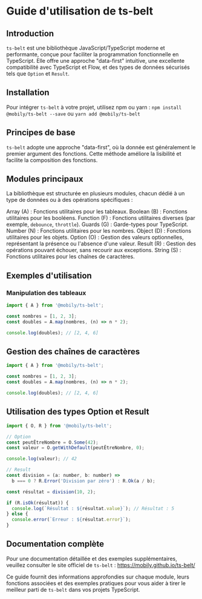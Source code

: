 # Guide d'utilisation de ts-belt

## Introduction

`ts-belt` est une bibliothèque JavaScript/TypeScript moderne et performante, conçue pour faciliter la programmation fonctionnelle en TypeScript. Elle offre une approche "data-first" intuitive, une excellente compatibilité avec TypeScript et Flow, et des types de données sécurisés tels que `Option` et `Result`.

## Installation

Pour intégrer `ts-belt` à votre projet, utilisez npm ou yarn :
`npm install @mobily/ts-belt --save`
ou
`yarn add @mobily/ts-belt`

## Principes de base
`ts-belt` adopte une approche "data-first", où la donnée est généralement le premier argument des fonctions. Cette méthode améliore la lisibilité et facilite la composition des fonctions. 

## Modules principaux
La bibliothèque est structurée en plusieurs modules, chacun dédié à un type de données ou à des opérations spécifiques :

Array (A) : Fonctions utilitaires pour les tableaux.
Boolean (B) : Fonctions utilitaires pour les booléens.
Function (F) : Fonctions utilitaires diverses (par exemple, `debounce`, `throttle`).
Guards (G) : Garde-types pour TypeScript.
Number (N) : Fonctions utilitaires pour les nombres.
Object (D) : Fonctions utilitaires pour les objets.
Option (O) : Gestion des valeurs optionnelles, représentant la présence ou l'absence d'une valeur.
Result (R) : Gestion des opérations pouvant échouer, sans recourir aux exceptions.
String (S) : Fonctions utilitaires pour les chaînes de caractères.

## Exemples d'utilisation

### Manipulation des tableaux
```js
import { A } from '@mobily/ts-belt';

const nombres = [1, 2, 3];
const doubles = A.map(nombres, (n) => n * 2);

console.log(doubles); // [2, 4, 6]
```

## Gestion des chaînes de caractères

```js
import { A } from '@mobily/ts-belt';

const nombres = [1, 2, 3];
const doubles = A.map(nombres, (n) => n * 2);

console.log(doubles); // [2, 4, 6]
```

## Utilisation des types Option et Result

```js
import { O, R } from '@mobily/ts-belt';

// Option
const peutÊtreNombre = O.Some(42);
const valeur = O.getWithDefault(peutÊtreNombre, 0);

console.log(valeur); // 42

// Result
const division = (a: number, b: number) =>
  b === 0 ? R.Error('Division par zéro') : R.Ok(a / b);

const résultat = division(10, 2);

if (R.isOk(résultat)) {
  console.log(`Résultat : ${résultat.value}`); // Résultat : 5
} else {
  console.error(`Erreur : ${résultat.error}`);
}
```

## Documentation complète

Pour une documentation détaillée et des exemples supplémentaires, veuillez consulter le site officiel de `ts-belt` : https://mobily.github.io/ts-belt/

Ce guide fournit des informations approfondies sur chaque module, leurs fonctions associées et des exemples pratiques pour vous aider à tirer le meilleur parti de `ts-belt` dans vos projets TypeScript.
